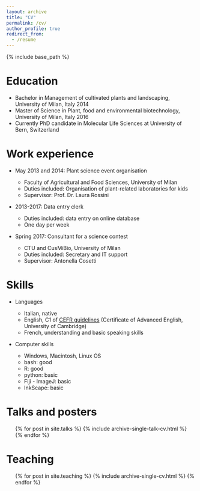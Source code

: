 ```yaml
---
layout: archive
title: "CV"
permalink: /cv/
author_profile: true
redirect_from:
  - /resume
---
```


{% include base_path %}

Education
======
* Bachelor in Management of cultivated plants and landscaping, University of Milan, Italy 2014
* Master of Science in Plant, food and environmental biotechnology, University of Milan, Italy 2016
* Currently PhD candidate in Molecular Life Sciences at University of Bern, Switzerland

Work experience
======
* May 2013 and 2014: Plant science event organisation
  * Faculty of Agricultural and Food Sciences, University of Milan
  * Duties included: Organisation of plant-related laboratories for kids
  * Supervisor: Prof. Dr. Laura Rossini
  
* 2013-2017: Data entry clerk
  * Duties included: data entry on online database
  * One day per week
  
* Spring 2017: Consultant for a science contest
  * CTU and CusMiBio, University of Milan
  * Duties included: Secretary and IT support
  * Supervisor: Antonella Cosetti


Skills
======
* Languages
  * Italian, native
  * English, C1 of [CEFR guidelines](http://www.coe.int/lang-CEFR) (Certificate of Advanced English, University of Cambridge)
  * French, understanding and basic speaking skills
  
* Computer skills
  * Windows, Macintosh, Linux OS
  * bash: good
  * R: good
  * python: basic
  * Fiji - ImageJ: basic
  * InkScape: basic

<!--Publications
======
  <ul>{% for post in site.publications %}
    {% include archive-single-cv.html %}
  {% endfor %}</ul>
  -->

Talks and posters
======
  <ul>{% for post in site.talks %}
    {% include archive-single-talk-cv.html %}
  {% endfor %}</ul>
  
 
Teaching
======
  <ul>{% for post in site.teaching %}
    {% include archive-single-cv.html %}
  {% endfor %}</ul>
  
<!--
Service and leadership
======
* Currently signed in to 43 different slack teams
-->
